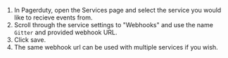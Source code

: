 1. In Pagerduty, open the Services page and select the service you would like to recieve events from.
2. Scroll through the service settings to "Webhooks" and use the name `Gitter` and provided webhook URL.
3. Click save.
4. The same webhook url can be used with multiple services if you wish.